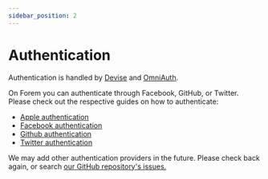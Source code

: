 ```yaml
---
sidebar_position: 2
---
```


# Authentication

Authentication is handled by [Devise](https://github.com/plataformatec/devise)
and [OmniAuth](https://github.com/omniauth/omniauth).

On Forem you can authenticate through Facebook, GitHub, or Twitter. Please check out
the respective guides on how to authenticate:

- [Apple authentication](auth-apple)
- [Facebook authentication](auth-facebook)
- [Github authentication](auth-github)
- [Twitter authentication](auth-twitter)

We may add other authentication providers in the future. Please check back
again, or search
[our GitHub repository's issues.](https://github.com/forem/forem/issues)
